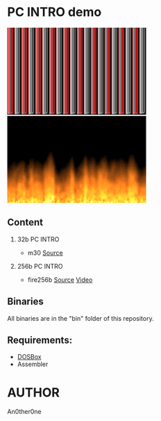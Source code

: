 # PC INTRO demo

![m30.gif](img/m30.gif)
![fire256b.gif](img/fire256b.gif)

## Content
1. 32b PC INTRO
    * m30
    [Source](32b/m30.asm)

2. 256b PC INTRO
    * fire256b
    [Source](256b/fire.asm)
    [Video](https://youtu.be/oFza4WA_P8I)

## Binaries
All binaries are in the "bin" folder of this repository.

## Requirements:
* [DOSBox][1]
* Assembler

# AUTHOR
   An0ther0ne

[1]: https://www.dosbox.com/ "DOSBox offisial site."
